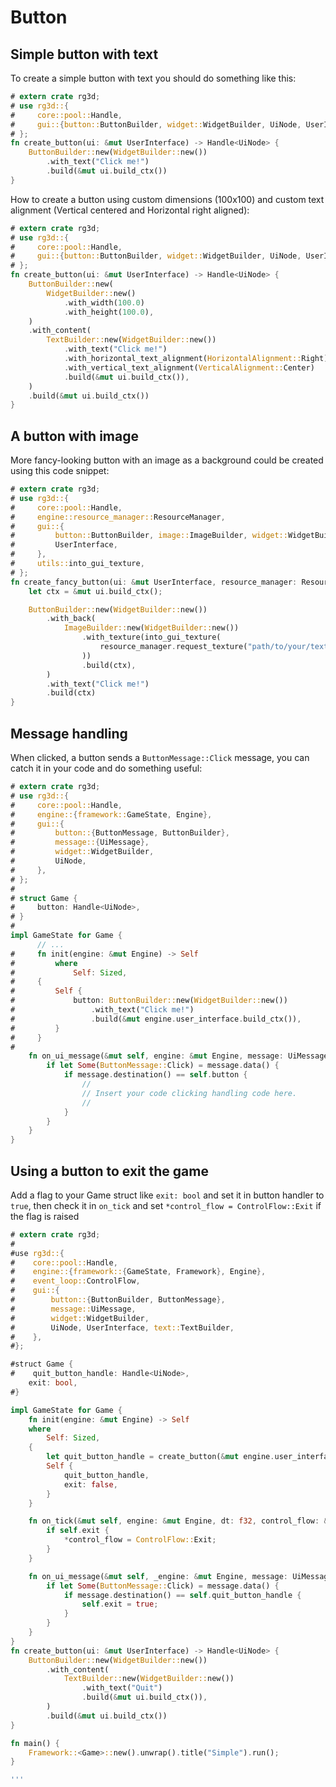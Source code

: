 # Button

## Simple button with text

To create a simple button with text you should do something like this:

```rust
# extern crate rg3d;
# use rg3d::{
#     core::pool::Handle,
#     gui::{button::ButtonBuilder, widget::WidgetBuilder, UiNode, UserInterface},
# };
fn create_button(ui: &mut UserInterface) -> Handle<UiNode> {
    ButtonBuilder::new(WidgetBuilder::new())
        .with_text("Click me!")
        .build(&mut ui.build_ctx())
}
```

How to create a button using custom dimensions (100x100) and custom text alignment (Vertical centered and Horizontal right aligned):

```rust
# extern crate rg3d;
# use rg3d::{
#     core::pool::Handle,
#     gui::{button::ButtonBuilder, widget::WidgetBuilder, UiNode, UserInterface, HorizontalAlignment, VerticalAlignment, text::TextBuilder},
# };
fn create_button(ui: &mut UserInterface) -> Handle<UiNode> {
    ButtonBuilder::new(
        WidgetBuilder::new()
            .with_width(100.0)
            .with_height(100.0),
    )
    .with_content(
        TextBuilder::new(WidgetBuilder::new())
            .with_text("Click me!")
            .with_horizontal_text_alignment(HorizontalAlignment::Right)
            .with_vertical_text_alignment(VerticalAlignment::Center)
            .build(&mut ui.build_ctx()),
    )
    .build(&mut ui.build_ctx())
}
```

## A button with image

More fancy-looking button with an image as a background could be created using this code snippet:

```rust
# extern crate rg3d;
# use rg3d::{
#     core::pool::Handle,
#     engine::resource_manager::ResourceManager,
#     gui::{
#         button::ButtonBuilder, image::ImageBuilder, widget::WidgetBuilder, UiNode,
#         UserInterface,
#     },
#     utils::into_gui_texture,
# };
fn create_fancy_button(ui: &mut UserInterface, resource_manager: ResourceManager) -> Handle<UiNode> {
    let ctx = &mut ui.build_ctx();

    ButtonBuilder::new(WidgetBuilder::new())
        .with_back(
            ImageBuilder::new(WidgetBuilder::new())
                .with_texture(into_gui_texture(
                    resource_manager.request_texture("path/to/your/texture", None),
                ))
                .build(ctx),
        )
        .with_text("Click me!")
        .build(ctx)
}
```

## Message handling

When clicked, a button sends a `ButtonMessage::Click` message, you can catch it in your code and do something
useful:

```rust
# extern crate rg3d;
# use rg3d::{
#     core::pool::Handle,
#     engine::{framework::GameState, Engine},
#     gui::{
#         button::{ButtonMessage, ButtonBuilder},
#         message::{UiMessage},
#         widget::WidgetBuilder,
#         UiNode,
#     },
# };
# 
# struct Game {
#     button: Handle<UiNode>,
# }
# 
impl GameState for Game {
      // ...
#     fn init(engine: &mut Engine) -> Self
#         where
#             Self: Sized,
#     {
#         Self {
#             button: ButtonBuilder::new(WidgetBuilder::new())
#                 .with_text("Click me!")
#                 .build(&mut engine.user_interface.build_ctx()),
#         }
#     }
# 
    fn on_ui_message(&mut self, engine: &mut Engine, message: UiMessage) {
        if let Some(ButtonMessage::Click) = message.data() {
            if message.destination() == self.button {
                //
                // Insert your code clicking handling code here.
                //
            }
        }
    }
}
```

## Using a button to exit the game

Add a flag to your Game struct like `exit: bool` and set it in button handler to `true`, then check it in `on_tick` and set `*control_flow = ControlFlow::Exit` if the flag is raised

```rust
# extern crate rg3d;
#
#use rg3d::{
#    core::pool::Handle,
#    engine::{framework::{GameState, Framework}, Engine},
#    event_loop::ControlFlow,
#    gui::{
#        button::{ButtonBuilder, ButtonMessage},
#        message::UiMessage,
#        widget::WidgetBuilder,
#        UiNode, UserInterface, text::TextBuilder,
#    },
#};

#struct Game {
#    quit_button_handle: Handle<UiNode>,
    exit: bool,
#}

impl GameState for Game {
    fn init(engine: &mut Engine) -> Self
    where
        Self: Sized,
    {
        let quit_button_handle = create_button(&mut engine.user_interface);
        Self {
            quit_button_handle,
            exit: false,
        }
    }

    fn on_tick(&mut self, engine: &mut Engine, dt: f32, control_flow: &mut ControlFlow) {
        if self.exit {
            *control_flow = ControlFlow::Exit;
        }
    }

    fn on_ui_message(&mut self, _engine: &mut Engine, message: UiMessage) {
        if let Some(ButtonMessage::Click) = message.data() {
            if message.destination() == self.quit_button_handle {
                self.exit = true;
            }
        }
    }
}
fn create_button(ui: &mut UserInterface) -> Handle<UiNode> {
    ButtonBuilder::new(WidgetBuilder::new())
        .with_content(
            TextBuilder::new(WidgetBuilder::new())
                .with_text("Quit")
                .build(&mut ui.build_ctx()),
        )
        .build(&mut ui.build_ctx())
}

fn main() {
    Framework::<Game>::new().unwrap().title("Simple").run();
}

'''

